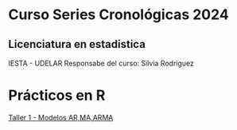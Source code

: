 # Curso Series Cronológicas 2024  
## Licenciatura en estadistica 
IESTA - UDELAR 
Responsabe del curso: Silvia Rodriguez 

# Prácticos en R

[Taller 1 - Modelos AR,MA,ARMA](#)